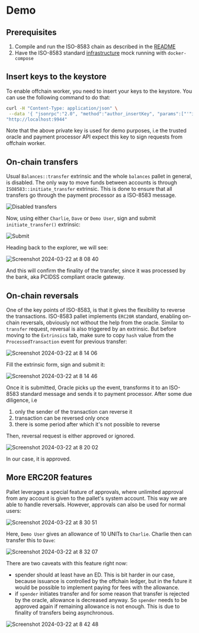# Demo 

## Prerequisites

1. Compile and run the ISO-8583 chain as described in the [README](../README.md)
2. Have the ISO-8583 standard [infrastructure](https://github.com/subclone/payment-processor) mock running with `docker-compose`

## Insert keys to the keystore

To enable offchain worker, you need to insert your keys to the keystore. You can use the following command to do that:

```bash
curl -H "Content-Type: application/json" \
 --data '{ "jsonrpc":"2.0", "method":"author_insertKey", "params":["'"iso8"'", "'"news slush supreme milk chapter athlete soap sausage put clutch what kitten"'", "'"0xd2bf4b844dfefd6772a8843e669f943408966a977e3ae2af1dd78e0f55f4df67"'"],"id":1 }' \
"http://localhost:9944"
```

Note that the above private key is used for demo purposes, i.e the trusted oracle and payment processor API expect this key to sign requests from offchain worker.

## On-chain transfers

Usual `Balances::transfer` extrinsic and the whole `balances` pallet in general, is disabled. The only way to move funds between accounts is through `ISO8583::initiate_transfer` extrinsic. This is done to ensure that all transfers go through the payment processor as a ISO-8583 message.

![Disabled transfers](https://github.com/subclone/iso8583-chain/assets/88332432/7c6bb4fc-a5af-497f-8993-d60468840309)

Now, using either `Charlie`, `Dave` or `Demo User`, sign and submit `initiate_transfer()` extrinsic:

![Submit](https://github.com/subclone/iso8583-chain/assets/88332432/73de804f-73ec-4b69-a7ea-13a279bda556)

Heading back to the explorer, we will see:

![Screenshot 2024-03-22 at 8 08 40](https://github.com/subclone/iso8583-chain/assets/88332432/509cbc57-9684-4862-8652-d76f337da8a7)

And this will confirm the finality of the transfer, since it was processed by the bank, aka PCIDSS compliant oracle gateway.

## On-chain reversals

One of the key points of ISO-8583, is that it gives the flexibility to reverse the transactions. ISO-8583 pallet implements `ERC20R` standard, enabling on-chain reversals, obviously not without the help from the oracle. Similar to `transfer` request, reversal is also triggered by an extrinsic. But before moving to the `Extrinsics` tab, make sure to copy `hash` value from the `ProcessedTransaction` event for previous transfer:

![Screenshot 2024-03-22 at 8 14 06](https://github.com/subclone/iso8583-chain/assets/88332432/b8bbf3a4-3449-4d01-bf67-67df56845110)

Fill the extrinsic form, sign and submit it:

![Screenshot 2024-03-22 at 8 14 46](https://github.com/subclone/iso8583-chain/assets/88332432/535bd3d7-739d-467d-9d45-19f39c29476b)

Once it is submitted, Oracle picks up the event, transforms it to an ISO-8583 standard message and sends it to payment processor. After some due diligence, i.e 
1. only the sender of the transaction can reverse it
2. transaction can be reversed only once
3. there is some period after which it's not possible to reverse

Then, reversal request is either approved or ignored.

![Screenshot 2024-03-22 at 8 20 02](https://github.com/subclone/iso8583-chain/assets/88332432/335de829-e2ed-44f3-8130-2dd6b9e67e1a)

In our case, it is approved. 

## More ERC20R features

Pallet leverages a special feature of approvals, where unlimited approval from any account is given to the pallet's system account. This way we are able to handle reversals. However, approvals can also be used for normal users:

![Screenshot 2024-03-22 at 8 30 51](https://github.com/subclone/iso8583-chain/assets/88332432/4ad2fbf7-c8ab-498d-8f5c-818705e8818b)


Here, `Demo User` gives an allowance of 10 UNITs to `Charlie`. Charlie then can transfer this to `Dave`:

![Screenshot 2024-03-22 at 8 32 07](https://github.com/subclone/iso8583-chain/assets/88332432/83caa708-7eec-4c58-b3bc-c31ceb48dea1)

There are two caveats with this feature right now: 
- spender should at least have an ED. This is bit harder in our case, because issuance is controlled by the offchain ledger, but in the future it would be possible to implement paying for fees with the allowance.
- if `spender` initiates transfer and for some reason that transfer is rejected by the oracle, allowance is decreased anyway. So `spender` needs to be approved again if remaining allowance is not enough. This is due to finality of transfers being asynchronous.

![Screenshot 2024-03-22 at 8 42 48](https://github.com/subclone/iso8583-chain/assets/88332432/5d06fb0d-e49d-4f51-b708-bd184dd3f390)
